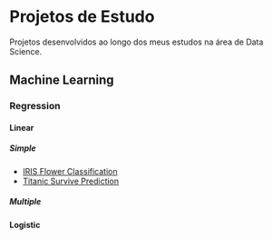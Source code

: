 # Projetos de Estudo
Projetos desenvolvidos ao longo dos meus estudos na área de Data Science. 

## Machine Learning

### Regression 
#### Linear
##### Simple
- [IRIS Flower Classification]()
- [Titanic Survive Prediction](https://github.com/leticiagomescs/Projetos-de-Estudo/tree/master/Titanic%20Survive%20Prediction)
##### Multiple 
#### Logistic



